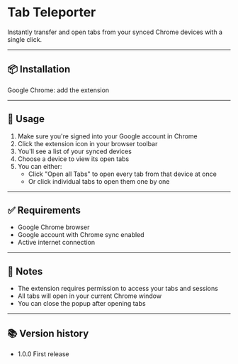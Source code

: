 # Tab Teleporter

Instantly transfer and open tabs from your synced Chrome devices with a single click.

---

## 📦 Installation

Google Chrome: add the extension

---

## 🚀 Usage

1. Make sure you're signed into your Google account in Chrome
2. Click the extension icon in your browser toolbar
3. You'll see a list of your synced devices
4. Choose a device to view its open tabs
5. You can either:
   - Click "Open all Tabs" to open every tab from that device at once
   - Or click individual tabs to open them one by one

---

## ✅ Requirements

- Google Chrome browser
- Google account with Chrome sync enabled
- Active internet connection

---

## 📝 Notes

- The extension requires permission to access your tabs and sessions
- All tabs will open in your current Chrome window
- You can close the popup after opening tabs

---

## 📚 Version history

- 1.0.0 First release